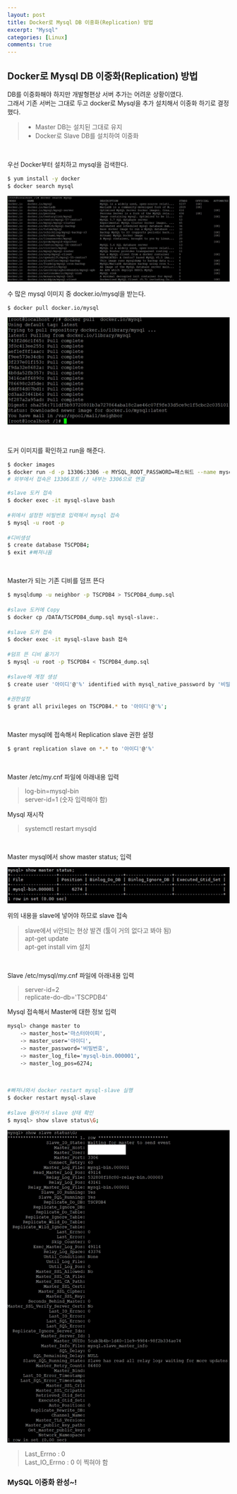 ```yaml
---
layout: post
title: Docker로 Mysql DB 이중화(Replication) 방법
excerpt: "Mysql"
categories: [Linux]
comments: true
---
```


## Docker로 Mysql DB 이중화(Replication) 방법
DB를 이중화해야 하지만 개발형편상 서버 추가는 어려운 상황이였다.  
그래서 기존 서버는 그대로 두고 docker로 Mysql을 추가 설치해서 이중화 하기로 결정했다.

> - Master DB는 설치된 그대로 유지
> - Docker로 Slave DB를 설치하여 이중화

<br/>

우선 Docker부터 설치하고 mysql을 검색한다.
```bash
$ yum install -y docker
$ docker search mysql
```

 ![Image](/img/190607/1_docker_search_mysql.jpg)

수 많은 mysql 이미지 중 docker.io/mysql을 받는다.
```bash
$ docker pull docker.io/mysql
```
![Image](/img/190607/2_docker_pull_mysql.jpg)

<br/>

도커 이미지를 확인하고 run을 해준다.
```bash
$ docker images
$ docker run -d -p 13306:3306 -e MYSQL_ROOT_PASSWORD=패스워드 --name mysql-slave mysql
# 외부에서 접속은 13306포트 // 내부는 3306으로 연결
```

```bash
#slave 도커 접속
$ docker exec -it mysql-slave bash

#위에서 설정한 비빌번호 입력해서 mysql 접속
$ mysql -u root -p

#디비생성
$ create database TSCPDB4;
$ exit #빠져나옴
```

<br/>

Master가 되는 기존 디비를 덤프 뜬다
```bash
$ mysqldump -u neighbor -p TSCPDB4 > TSCPDB4_dump.sql  

#slave 도커에 Copy
$ docker cp /DATA/TSCPDB4_dump.sql mysql-slave:.

#slave 도커 접속
$ docker exec -it mysql-slave bash 접속

#덤프 뜬 디비 옮기기
$ mysql -u root -p TSCPDB4 < TSCPDB4_dump.sql

#slave에 계정 생성
$ create user '아이디'@'%' identified with mysql_native_password by '비밀번호';

#권한설정
$ grant all privileges on TSCPDB4.* to '아이디'@'%';
```

<br/>

Master mysql에 접속해서 Replication slave 권한 설정

```bash
$ grant replication slave on *.* to '아이디'@'%'  
```

<br/>

Master /etc/my.cnf 파일에 아래내용 입력
> log-bin=mysql-bin  
> server-id=1  (숫자 입력해야 함)

Mysql 재시작
> systemctl restart mysqld

<br/>

Master mysql에서 show master status; 입력

![Image](/img/190607/5_show_master_status.jpg)

위의 내용을 slave에 넣어야 하므로 slave 접속  

> slave에서 vi안되는 현상 발견 (툴이 거의 없다고 봐야 됨)  
> apt-get update  
> apt-get install vim 설치

<br/>

Slave /etc/mysql/my.cnf 파일에 아래내용 입력
> server-id=2  
> replicate-do-db='TSCPDB4'

Mysql 접속해서 Master에 대한 정보 입력
```bash
mysql> change master to
    -> master_host='마스터아이피',
    -> master_user='아이디',
    -> master_password='비밀번호',
    -> master_log_file='mysql-bin.000001',
    -> master_log_pos=6274;
```

<br/>

```bash
#빠져나와서 docker restart mysql-slave 실행
$ docker restart mysql-slave

#slave 들어가서 slave 상태 확인
$ mysql> show slave status\G;
```
![Image](/img/190607/6_complete.jpg)

>Last_Errno : 0  
>Last_IO_Errno : 0 이 찍혀야 함

### MySQL 이중화 완성~!